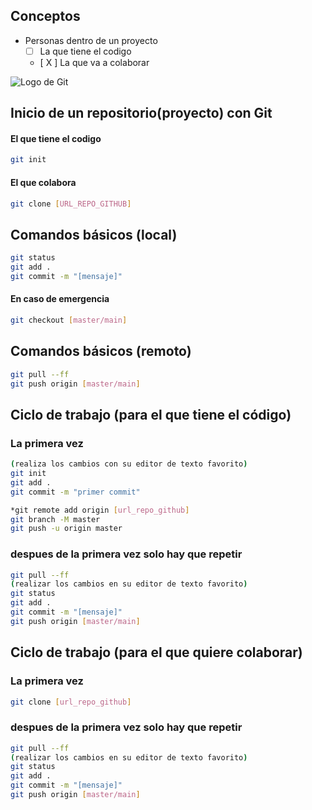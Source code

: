 ## Conceptos
- Personas dentro de un proyecto
    - [ ] La que tiene el codigo
    - [ X ] La que va a colaborar

![Logo de Git](https://cf.ltkcdn.net/gatos/images/std/236641-699x450-etapas-desarrollo-gatitos.jpg)

## Inicio de un repositorio(proyecto) con **Git**

#### El que tiene el codigo

```bash
git init
```


#### El que colabora

```bash
git clone [URL_REPO_GITHUB]
```

## Comandos básicos (local)

```bash
git status
git add .
git commit -m "[mensaje]"
```

#### En caso de emergencia

```bash
git checkout [master/main]
```


## Comandos básicos (remoto)

```bash 
git pull --ff
git push origin [master/main]
```


## Ciclo de trabajo (para el que tiene el código)

### La primera vez
```bash
(realiza los cambios con su editor de texto favorito)
git init
git add .
git commit -m "primer commit"

*git remote add origin [url_repo_github]
git branch -M master
git push -u origin master
```

### despues de la primera vez solo hay que repetir
```bash
git pull --ff
(realizar los cambios en su editor de texto favorito)
git status
git add .
git commit -m "[mensaje]"
git push origin [master/main]
```


## Ciclo de trabajo (para el que quiere colaborar)

### La primera vez
```bash
git clone [url_repo_github]
```

### despues de la primera vez solo hay que repetir
```bash
git pull --ff
(realizar los cambios en su editor de texto favorito)
git status
git add .
git commit -m "[mensaje]"
git push origin [master/main]
```
